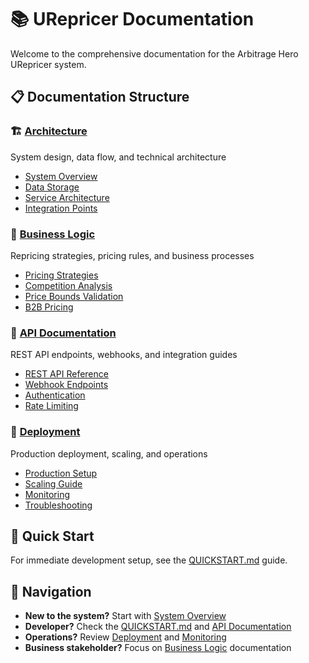 # 📚 URepricer Documentation

Welcome to the comprehensive documentation for the Arbitrage Hero URepricer system.

## 📋 Documentation Structure

### 🏗️ [Architecture](./architecture/)
System design, data flow, and technical architecture
- [System Overview](./architecture/system-overview.md)
- [Data Storage](./architecture/data-storage.md)  
- [Service Architecture](./architecture/service-architecture.md)
- [Integration Points](./architecture/integration-points.md)

### 💼 [Business Logic](./business-logic/)
Repricing strategies, pricing rules, and business processes
- [Pricing Strategies](./business-logic/pricing-strategies.md)
- [Competition Analysis](./business-logic/competition-analysis.md)
- [Price Bounds Validation](./business-logic/price-bounds.md)
- [B2B Pricing](./business-logic/b2b-pricing.md)

### 🔗 [API Documentation](./api/)
REST API endpoints, webhooks, and integration guides
- [REST API Reference](./api/rest-api.md)
- [Webhook Endpoints](./api/webhooks.md)
- [Authentication](./api/authentication.md)
- [Rate Limiting](./api/rate-limiting.md)

### 🚀 [Deployment](./deployment/)
Production deployment, scaling, and operations
- [Production Setup](./deployment/production-setup.md)
- [Scaling Guide](./deployment/scaling.md)
- [Monitoring](./deployment/monitoring.md)
- [Troubleshooting](./deployment/troubleshooting.md)

## 🚀 Quick Start

For immediate development setup, see the [QUICKSTART.md](../QUICKSTART.md) guide.

## 🎯 Navigation

- **New to the system?** Start with [System Overview](./architecture/system-overview.md)
- **Developer?** Check the [QUICKSTART.md](../QUICKSTART.md) and [API Documentation](./api/)
- **Operations?** Review [Deployment](./deployment/) and [Monitoring](./deployment/monitoring.md)
- **Business stakeholder?** Focus on [Business Logic](./business-logic/) documentation